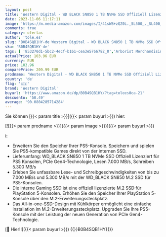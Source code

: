 ```yaml
---
layout: post
title: 'Western Digital - WD BLACK SN850 1 TB NVMe SSD Offiziell Lizenziert für PS5 Konsolen  interne Gaming SSD mit Heatsink; PCIe Gen4 Technologie  bis zu 7.000 MB/s Lesen  M.2 2280 '
date: 2023-11-06 11:17:11
image: 'https://m.media-amazon.com/images/I/41sWB+zQZ0L._SL500_._SL400_.jpg'
comments: true
category: ofertas
author: 'tole.es'
slug: 'B0B4SQB1HY-de Western Digital - WD BLACK SN850 1 TB NVMe SSD Offiziell...'
sku: 'B0B4SQB1HY-de'
tags: [ '853270d1-5bc2-4ecf-b161-cea3e5766782_0','Arborist Merchandising Root','Computer & Zubehör','Custom Stores','Datenspeicher','Interne SSD','Interne Solid State Drives','Interner Speicher','Komponenten','PC-Gaming','Self Service','western digital','🇩🇪', ]
actualPrice: 103.96 EUR
currency: EUR
price: 103.96
comparePrice: 209.99 EUR
prodname: 'Western Digital - WD BLACK SN850 1 TB NVMe SSD Offiziell Lizenziert für PS5 Konsolen  interne Gaming SSD mit Heatsink; PCIe Gen4 Technologie  bis zu 7.000 MB/s Lesen  M.2 2280 '
country: 'de'
flag: '🇩🇪'
brand: 'Western Digital'
buyurl: 'https://www.amazon.de/dp/B0B4SQB1HY/?tag=tolees0ca-21'
descuento: '50.49'
average: '90.0804285714284'
---
```


Sie können [{{< param title >}}]({{< param buyurl >}}) hier:

[![{{< param prodname >}}]({{< param image >}})]({{< param buyurl >}})

ℹ️:

- Erweitern Sie den Speicher Ihrer PS5-Konsole. Speichern und spielen Sie PS5-kompatible Games direkt von der internen SSD.
- Lieferumfang: WD_BLACK SN850 1 TB NVMe SSD Offiziell Lizenziert für PS5 Konsolen, PCIe Gen4-Technologie, Lesen 7.000 MB/s, Schreiben 5.300 MB/s
- Erleben Sie unfassbare Lese- und Schreibgeschwindigkeiten von bis zu 7.000 MB/s und 5.300 MB/s mit der WD_BLACK SN850 M.2 SSD für PS5-Konsolen.
- Die interne Gaming SSD ist eine offiziell lizenzierte M.2 SSD für PlayStation 5-Konsolen. Erhöhen Sie den Speicher Ihrer PlayStation 5-Konsole über den M.2-Erweiterungssteckplatz.
- Das All-in-one-SSD-Design mit Kühlkörper ermöglicht eine einfache Installation im M.2-Erweiterungssteckplatz. Upgraden Sie Ihre PS5-Konsole mit der Leistung der neuen Generation von PCIe Gen4-Technologie.

[🛒 Hier!!]({{< param buyurl >}})
{{<world>}}B0B4SQB1HY{{</world>}}
